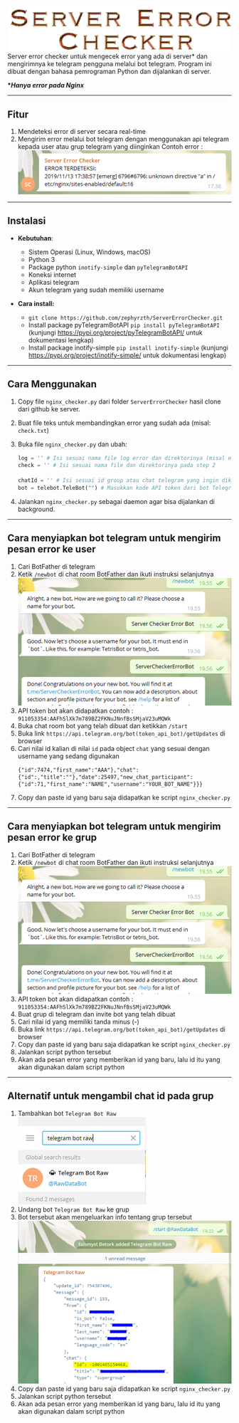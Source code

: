![Server Error Checker](/images/logo.png)
Server error checker untuk mengecek error yang ada di server* dan mengirimnya ke telegram pengguna melalui bot telegram. Program ini dibuat dengan bahasa pemrograman Python dan dijalankan di server.

__**Hanya error pada Nginx*__

---

## Fitur

1. Mendeteksi error di server secara real-time
2. Mengirim error melalui bot telegram dengan menggunakan api telegram kepada user atau grup telegram yang diinginkan
    Contoh error : 
    ![Error example](/images/error_example.png)

---

## Instalasi

* **Kebutuhan**:

  * Sistem Operasi \(Linux, Windows, macOS\)
  * Python 3
  * Package python `inotify-simple` dan `pyTelegramBotAPI`
  * Koneksi internet
  * Aplikasi telegram
  * Akun telegram yang sudah memiliki username

* **Cara install:**
    * `git clone https://github.com/zephyrzth/ServerErrorChecker.git`
    * Install package pyTelegramBotAPI `pip install pyTelegramBotAPI` (kunjungi https://pypi.org/project/pyTelegramBotAPI/ untuk dokumentasi lengkap)
    * Install package inotify-simple `pip install inotify-simple` (kunjungi https://pypi.org/project/inotify-simple/ untuk dokumentasi lengkap)

---

## Cara Menggunakan
1. Copy file `nginx_checker.py` dari folder `ServerErrorChecker` hasil clone dari github ke server.
2. Buat file teks untuk membandingkan error yang sudah ada (misal: `check.txt`)
3. Buka file `nginx_checker.py` dan ubah:

   ```python
   log = '' # Isi sesuai nama file log error dan direktorinya (misal error.log dari Nginx)
   check = '' # Isi sesuai nama file dan direktorinya pada step 2

   chatId = '' # Isi sesuai id group atau chat telegram yang ingin dikirimkan pesan errornya
   bot = telebot.TeleBot("") # Masukkan kode API token dari bot Telegram yang sudah dibuat
   ```
4. Jalankan `nginx_checker.py` sebagai daemon agar bisa dijalankan di background.

---

## Cara menyiapkan bot telegram untuk mengirim pesan error ke user
1. Cari BotFather di telegram
2. Ketik `/newbot` di chat room BotFather dan ikuti instruksi selanjutnya
![Create Bot](/images/add_bot.png)
3. API token bot akan didapatkan contoh : `911053354:AAFhSlXk7m789BZ2FKNuJNnfBsSMjaV23uMQWk`
4. Buka chat room bot yang telah dibuat dan ketikkan `/start`
5. Buka link `https://api.telegram.org/bot(token_api_bot)/getUpdates` di browser
6. Cari nilai id kalian di nilai `id` pada object `chat` yang sesuai dengan username yang sedang digunakan
    ```{"update_id":8393,"message":{"message_id":3,"from":
    {"id":7474,"first_name":"AAA"},"chat":
    {"id":,"title":""},"date":25497,"new_chat_participant":
    {"id":71,"first_name":"NAME","username":"YOUR_BOT_NAME"}}}
    ```
7. Copy dan paste id yang baru saja didapatkan ke script `nginx_checker.py`

---

## Cara menyiapkan bot telegram untuk mengirim pesan error ke grup
1. Cari BotFather di telegram
2. Ketik `/newbot` di chat room BotFather dan ikuti instruksi selanjutnya
![Create Bot](/images/add_bot.png)
3. API token bot akan didapatkan contoh : `911053354:AAFhSlXk7m789BZ2FKNuJNnfBsSMjaV23uMQWk`
4. Buat grup di telegram dan invite bot yang telah dibuat
5. Cari nilai id yang memiliki tanda minus (-)
6. Buka link `https://api.telegram.org/bot(token_api_bot)/getUpdates` di browser
7. Copy dan paste id yang baru saja didapatkan ke script `nginx_checker.py`
8. Jalankan script python tersebut
9. Akan ada pesan error yang memberikan id yang baru, lalu id itu yang akan digunakan dalam script python

---

## Alternatif untuk mengambil chat id pada grup
1. Tambahkan bot `Telegram Bot Raw`
    ![Add Telegram Bot Raw](/images/add_telegram_bot_raw.png)
2. Undang bot `Telegram Bot Raw` ke grup
3. Bot tersebut akan mengeluarkan info tentang grup tersebut
    ![Id telegram](/images/id_with_telegram_bot_raw.png)
4. Copy dan paste id yang baru saja didapatkan ke script `nginx_checker.py`
5. Jalankan script python tersebut
6. Akan ada pesan error yang memberikan id yang baru, lalu id itu yang akan digunakan dalam script python
